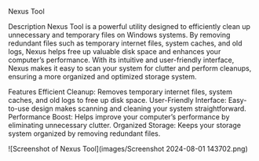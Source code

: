 Nexus Tool

Description
Nexus Tool is a powerful utility designed to efficiently clean up unnecessary and temporary files on Windows systems. By removing redundant files such as temporary internet files, system caches, and old logs, Nexus helps free up valuable disk space and enhances your computer’s performance. With its intuitive and user-friendly interface, Nexus makes it easy to scan your system for clutter and perform cleanups, ensuring a more organized and optimized storage system.

Features
Efficient Cleanup:
Removes temporary internet files, system caches, and old logs to free up disk space.
User-Friendly Interface:
Easy-to-use design makes scanning and cleaning your system straightforward.
Performance Boost:
Helps improve your computer’s performance by eliminating unnecessary clutter.
Organized Storage:
Keeps your storage system organized by removing redundant files.

![Screenshot of Nexus Tool](images/Screenshot 2024-08-01 143702.png)
